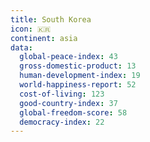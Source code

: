 ```yaml
---
title: South Korea
icon: 🇰🇷
continent: asia
data:
  global-peace-index: 43
  gross-domestic-product: 13
  human-development-index: 19
  world-happiness-report: 52
  cost-of-living: 123
  good-country-index: 37
  global-freedom-score: 58
  democracy-index: 22
---
```

